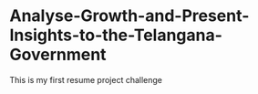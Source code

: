 # Analyse-Growth-and-Present-Insights-to-the-Telangana-Government
 This is my first resume project challenge
